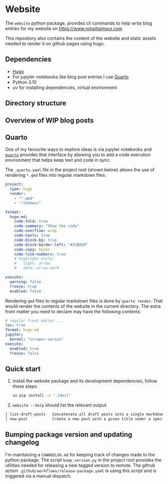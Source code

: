 # Website

The `website` python package, provides cli commands to help write blog entries
for my website on https://www.rohailtaimour.com

This repository also contains the content of the website and static assets
needed to render it on github pages using hugo.

## Dependencies

- [Hugo](https://github.com/gohugoio/hugo/releases/download/v0.111.3/hugo_extended_0.111.3_linux-amd64.tar.gz)
- For jupyter notebooks like blog post entries I use
  [Quarto](https://github.com/quarto-dev/quarto-cli/releases/download/v1.3.450/quarto-1.3.450-macos.tar.gz)
- Python 3.10
- uv for installing dependencies, virtual environment

## Directory structure

## Overview of WIP blog posts

## Quarto

One of my favourite ways to explore ideas is via jupyter notebooks and
[`quarto`](https://quarto.org/docs/websites/) provides that interface by
allowing you to add a code execution environment that helps keep text and code
in sync.

The `_quarto.yaml` file in the project root (shown below) allows the use of
rendering `*.qmd` files into regular markdown files.

```yaml
project:
  type: hugo
  render:
    - "*.qmd"
    - "!themes/"

format:
  hugo-md:
    code-fold: true
    code-summary: "Show the code"
    code-overflow: wrap
    code-tools: true
    code-block-bg: true
    code-block-border-left: "#31BAE9"
    code-copy: hover
    code-line-numbers: true
    # highlight-style:
    #   light: arrow
    #   dark: arrow-dark

execute:
  warning: false
  freeze: true
  enabled: false
```

Rendering `qmd` files to regular markdown files is done by `quarto render`. That
would render the contents of the website in the current directory. The extra
front matter you need to declare may have the following contents:

```yaml
# regular front matter ...
toc: true
format: hugo-md
jupyter:
  kernel: "scraper-series"
execute:
  enabled: true
  freeze: false
```

## Quick start

1. Install the website package and its development dependencies, follow these
   steps:
   ```bash
   uv pip install -e ".[dev]"
   ```
2. `website --help` should list the relevant output

```bash
│ list-draft-posts   Concatenate all draft posts into a single markdown file.
│ new-post           Create a new post with a given title under a specified category.
```

## Bumping package version and updating changelog

I'm maintaining a `CHANGELOG.md` for keeping track of changes made to the python
package. The script `bump_version.py` in the project root provides the utilities
needed for releasing a new tagged version to remote. The github action
`.github/workflows/release-package.yaml` is using this script and is triggered
via a manual dispatch.
